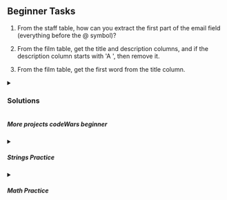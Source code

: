 <a id="title"></a>

## Beginner Tasks

1. From the staff table, how can you extract the first part of the email field (everything before the @ symbol)?

2. From the film table, get the title and description columns, and if the description column starts with 'A ', then remove it.

3. From the film table, get the first word from the title column.

<details>

<summary>

### Solutions

</summary>

1. You can use the substring (or split_part) function together with position (or strpos) to extract the part before the @ symbol:

```sql

SELECT
    email,
    substring(email FROM '^[^@]+') AS username
FROM
    staff;

SELECT
    email,
    split_part(email, '@', 1) AS username
FROM
    staff;


SELECT
    email,
    substring(email, 1, strpos(email,'@') - 1) AS username
FROM
    staff;

SELECT
    email,
    substring(email FROM 1 FOR position('@' IN email) - 1) AS username
FROM
    staff;
```

2. You can use the REGEXP_REPLACE(LTRIM or CASE, TRIM) function to remove the 'A ' from the description column:

```sql

SELECT
	title,
	LTRIM(f.description, 'A ') AS "With LTRIM",
	TRIM(leading f.description, 'A ' ) AS "With TRIM"
FROM
	film f;

SELECT
    TITLE,
    REGEXP_REPLACE(DESCRIPTION, '^A ', '', 1) AS DESCRIPTION
FROM
    FILM;


SELECT
    TITLE,
    CASE
        WHEN DESCRIPTION LIKE 'A %' THEN SUBSTRING(DESCRIPTION FROM 3)
        ELSE DESCRIPTION
    END AS DESCRIPTION
FROM
    FILM;

```

3. You can use the split_part (substring, ...) function to get the first word from the title column:

```sql
SELECT
    SUBSTRING(TITLE FROM '^\w+') AS FIRST_WORD
FROM
    FILM;

SELECT
    LEFT(TITLE, POSITION(' ' IN TITLE) - 1) AS FIRST_WORD
FROM
    FILM;

SELECT
    SPLIT_PART(TITLE, ' ', 1) AS FIRST_WORD
FROM
    FILM;

SELECT
    (REGEXP_MATCHES(TITLE, '^\w+'))[1] AS FIRST_WORD
FROM
    FILM;

SELECT
    SUBSTRING(TITLE, 1, STRPOS(TITLE, ' ') - 1) AS FIRST_WORD
FROM
    FILM;

```

</details>

##### More projects codeWars beginner

<details>
    <summary>

##### Strings Practice

</summary>

[Remove First and Last Character](https://www.codewars.com/kata/56bc28ad5bdaeb48760009b0/sql)

[Reverse String](https://www.codewars.com/kata/5168bb5dfe9a00b126000018/sql)

[String repeat](https://www.codewars.com/kata/57a0e5c372292dd76d000d7e/sql)

[Remove String Spaces](https://www.codewars.com/kata/57eae20f5500ad98e50002c5/sql)

[Returning Strings](https://www.codewars.com/kata/55a70521798b14d4750000a4/sql)

[MakeUpperCase](https://www.codewars.com/kata/57a0556c7cb1f31ab3000ad7/sql)

[Fake Binary](https://www.codewars.com/kata/57eae65a4321032ce000002d/sql)

[Remove exclamation marks](https://www.codewars.com/kata/57a0885cbb9944e24c00008e/sql)

[Easy SQL: LowerCase](https://www.codewars.com/kata/594800ba6fb152624300006d/sql)

</details>

<details>
    <summary>

##### Math Practice

</summary>

[Even or Odd](https://www.codewars.com/kata/53da3dbb4a5168369a0000fe/sql)

[Grasshopper - Summation](https://www.codewars.com/kata/55d24f55d7dd296eb9000030/sql)

[SQL Basics: Mod](https://www.codewars.com/kata/594a9592704e4d21bc000131/sql)

[Easy SQL: Square Root and Log](https://www.codewars.com/kata/594a691720ac16a544000075/sql)

[Multiply](https://www.codewars.com/kata/50654ddff44f800200000004/sql)

</details>
